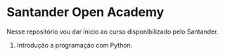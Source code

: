 # Santander Open Academy

Nesse repositório vou dar inicio ao curso disponibilizado pelo Santander.

1. Introdução a programação com Python.